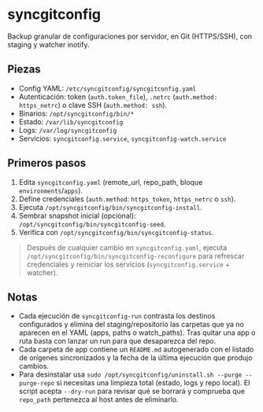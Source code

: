 # syncgitconfig

Backup granular de configuraciones por servidor, en Git (HTTPS/SSH), con staging y watcher inotify.

## Piezas
- Config YAML: `/etc/syncgitconfig/syncgitconfig.yaml`
- Autenticación: token (`auth.token_file`), `.netrc` (`auth.method: https_netrc`) o clave SSH (`auth.method: ssh`).
- Binarios: `/opt/syncgitconfig/bin/*`
- Estado: `/var/lib/syncgitconfig`
- Logs: `/var/log/syncgitconfig`
- Servicios: `syncgitconfig.service`, `syncgitconfig-watch.service`

## Primeros pasos
1. Edita `syncgitconfig.yaml` (remote_url, repo_path, bloque `environments`/`apps`).
2. Define credenciales (`auth.method`: `https_token`, `https_netrc` o `ssh`).
3. Ejecuta `/opt/syncgitconfig/bin/syncgitconfig-install`.
4. Sembrar snapshot inicial (opcional): `/opt/syncgitconfig/bin/syncgitconfig-seed`.
5. Verifica con `/opt/syncgitconfig/bin/syncgitconfig-status`.

> Después de cualquier cambio en `syncgitconfig.yaml`, ejecuta `/opt/syncgitconfig/bin/syncgitconfig-reconfigure` para refrescar credenciales y reiniciar los servicios (`syncgitconfig.service` + watcher).

## Notas

- Cada ejecución de `syncgitconfig-run` contrasta los destinos configurados y elimina del staging/repositorio las carpetas que ya no aparecen en el YAML (apps, paths o watch_paths). Tras quitar una app o ruta basta con lanzar un run para que desaparezca del repo.
- Cada carpeta de app contiene un `README.md` autogenerado con el listado de orígenes sincronizados y la fecha de la última ejecución que produjo cambios.
- Para desinstalar usa `sudo /opt/syncgitconfig/uninstall.sh --purge --purge-repo` si necesitas una limpieza total (estado, logs y repo local). El script acepta `--dry-run` para revisar qué se borrará y comprueba que `repo_path` pertenezca al host antes de eliminarlo.
